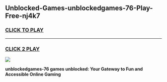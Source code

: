 
## Unblocked-Games-unblockedgames-76-Play-Free-nj4k7
<h3>
<a href="https://premium76.site?title=unblockedgames-76&ref=10A">CLICK TO PLAY</a></h3>
<hr>

<h3>
<a href="https://premium76.site?title=unblockedgames-76&ref=10A">CLICK 2 PLAY</a>
  
</h3>

<a href="https://premium76.site?title=unblockedgames-76&ref=10A"><img src="https://clearcache.store/games.png"></a>


**unblockedgames-76 games unblocked: Your Gateway to Fun and Accessible Online Gaming**
